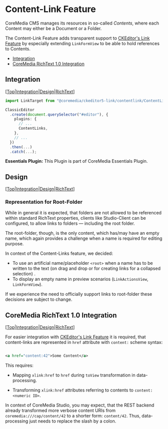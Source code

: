 # Content-Link Feature

CoreMedia CMS manages its resources in so-called _Contents_, where each Content
may either be a Document or a Folder.

The Content-Link Feature adds transparent support to
[CKEditor's Link Feature][cke5:docs:link:feature] by especially extending
`LinkFormView` to be able to hold references to Contents.

* [Integration][]
* [CoreMedia RichText 1.0 Integration][]

## Integration

[Integration]: <#integration>

[[Top][]|[Integration][]|[Design][]|[RichText][]]

```typescript
import LinkTarget from "@coremedia/ckeditor5-link/contentlink/ContentLinks";

ClassicEditor
  .create(document.querySelector("#editor"), {
    plugins: {
      // ...
      ContentLinks,
    },
    // ...
  })
  .then(...)
  .catch(...);
```

**Essentials Plugin:** This Plugin is part of CoreMedia Essentials Plugin.

## Design

[Design]: <#design>

[[Top][]|[Integration][]|[Design][]|[RichText][]]

### Representation for Root-Folder

While in general it is expected, that folders are not allowed to be referenced
within standard RichText properties, clients like Studio-Client can be
configured, to allow links to folders — including the root folder.

The root-folder, though, is the only content, which has/may have an empty name,
which again provides a challenge when a name is required for editing purpose.

In context of the Content-Links feature, we decided:

* To use an artificial name/placeholder `<root>` when a name has to be written
  to the text (on drag and drop or for creating links for a collapsed selection)
  .
* To display an empty name in preview scenarios (`LinkActionsView`,
  `LinkFormView`).

If we experience the need to officially support links to root-folder these
decisions are subject to change.

## CoreMedia RichText 1.0 Integration

[CoreMedia RichText 1.0 Integration]: <#coremedia-richtext-10-integration>

[RichText]: <#coremedia-richtext-10-integration>

[[Top][]|[Integration][]|[Design][]|[RichText][]]

For easier integration with [CKEditor's Link Feature][cke5:docs:link:feature] it
is required, that content-links are represented in `href` attribute with
`content:` scheme syntax:

```xml

<a href="content:42">Some Content</a>
```

This requires:

* Mapping `xlink:href` to `href` during `toView` transformation in
  data-processing.

* Transforming `xlink:href` attributes referring to contents to
  `content:<numeric ID>`.

In context of CoreMedia Studio, you may expect, that the REST backend already
transformed more verbose content URIs from `coremedia:///cap/content/42` to a
shorter form: `content/42`. Thus, data-processing just needs to replace the
slash by a colon.

<!-- ======================================================== [ References ] -->

[cke5:docs:link:feature]: <https://ckeditor.com/docs/ckeditor5/latest/features/link.html> "Link - CKEditor 5 Documentation"

[Top]: <#top> "Jump to top of document"
